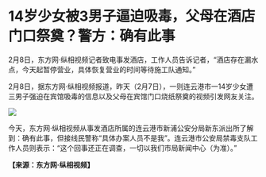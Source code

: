 # 14岁少女被3男子逼迫吸毒，父母在酒店门口祭奠？警方：确有此事

2月8日，东方网·纵相视频记者致电事发酒店，工作人员告诉记者，“酒店存在漏水点，今天起暂停营业，具体恢复营业的时间等待施工队通知。”

2月8日，据东方网·纵相视频报道，昨天（2月7日），一则连云港市一14岁少女遭三男子强迫在宾馆吸毒的信息以及父母在宾馆门口烧纸祭奠的视频引发网友关注。

![](https://inews.gtimg.com/newsapp_bt/0/15651313565/1000)

今天，东方网·纵相视频从事发酒店所属的连云港市新浦公安分局新东派出所了解到：确有此事，但接线民警称“具体办案人员不是我”。连云港市公安局禁毒支队工作人员则表示：“这个回事还正在调查，一切以我们市局新闻中心（为准）。”

**【来源：东方网·纵相视频】**


